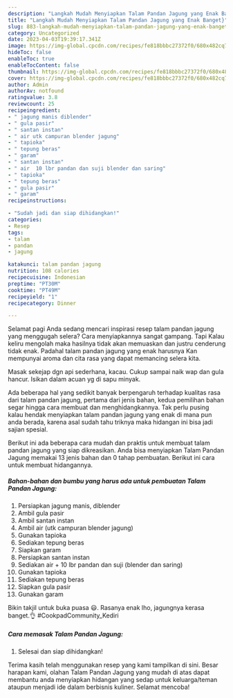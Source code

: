 ```yaml
---
description: "Langkah Mudah Menyiapkan Talam Pandan Jagung yang Enak Banget}"
title: "Langkah Mudah Menyiapkan Talam Pandan Jagung yang Enak Banget}"
slug: 883-langkah-mudah-menyiapkan-talam-pandan-jagung-yang-enak-banget
category: Uncategorized
date: 2023-04-03T19:39:17.341Z
image: https://img-global.cpcdn.com/recipes/fe818bbbc27372f0/680x482cq70/talam-pandan-jagung-foto-resep-utama.jpg
hideToc: false
enableToc: true
enableTocContent: false
thumbnail: https://img-global.cpcdn.com/recipes/fe818bbbc27372f0/680x482cq70/talam-pandan-jagung-foto-resep-utama.jpg
cover: https://img-global.cpcdn.com/recipes/fe818bbbc27372f0/680x482cq70/talam-pandan-jagung-foto-resep-utama.jpg
author: Admin
authorAv: notfound
ratingvalue: 3.8
reviewcount: 25
recipeingredient:
- " jagung manis diblender"
- " gula pasir"
- " santan instan"
- " air utk campuran blender jagung"
- " tapioka"
- " tepung beras"
- " garam"
- " santan instan"
- " air  10 lbr pandan dan suji blender dan saring"
- " tapioka"
- " tepung beras"
- " gula pasir"
- " garam"
recipeinstructions:

- "Sudah jadi dan siap dihidangkan!"
categories:
- Resep
tags:
- talam
- pandan
- jagung

katakunci: talam pandan jagung 
nutrition: 108 calories
recipecuisine: Indonesian
preptime: "PT30M"
cooktime: "PT49M"
recipeyield: "1"
recipecategory: Dinner

---
```



Selamat pagi Anda sedang mencari inspirasi resep talam pandan jagung yang menggugah selera? Cara menyiapkannya sangat gampang. Tapi Kalau keliru mengolah maka hasilnya tidak akan memuaskan dan justru cenderung tidak enak. Padahal talam pandan jagung yang enak harusnya Kan mempunyai aroma dan cita rasa yang dapat memancing selera kita.


Masak sekejap dgn api sederhana, kacau. Cukup sampai naik wap dan gula hancur. Isikan dalam acuan yg di sapu minyak.

Ada beberapa hal yang sedikit banyak berpengaruh terhadap kualitas rasa dari talam pandan jagung, pertama dari jenis bahan, kedua pemilihan bahan segar hingga cara membuat dan menghidangkannya. Tak perlu pusing kalau hendak menyiapkan talam pandan jagung yang enak di mana pun anda berada, karena asal sudah tahu triknya maka hidangan ini bisa jadi sajian spesial.


Berikut ini ada beberapa cara mudah dan praktis untuk membuat talam pandan jagung yang siap dikreasikan. Anda bisa menyiapkan Talam Pandan Jagung memakai 13 jenis bahan dan 0 tahap pembuatan. Berikut ini cara untuk membuat hidangannya.

<!--inarticleads1-->

##### Bahan-bahan dan bumbu yang harus ada untuk pembuatan Talam Pandan Jagung:

1. Persiapkan  jagung manis, diblender
1. Ambil  gula pasir
1. Ambil  santan instan
1. Ambil  air (utk campuran blender jagung)
1. Gunakan  tapioka
1. Sediakan  tepung beras
1. Siapkan  garam
1. Persiapkan  santan instan
1. Sediakan  air + 10 lbr pandan dan suji (blender dan saring)
1. Gunakan  tapioka
1. Sediakan  tepung beras
1. Siapkan  gula pasir
1. Gunakan  garam


Bikin takjil untuk buka puasa 😃. Rasanya enak lho, jagungnya kerasa banget.👌 #CookpadCommunity_Kediri 

<!--inarticleads2-->

##### Cara memasak Talam Pandan Jagung:


1. Selesai dan siap dihidangkan!



Terima kasih telah menggunakan resep yang kami tampilkan di sini. Besar harapan kami, olahan Talam Pandan Jagung yang mudah di atas dapat membantu anda menyiapkan hidangan yang sedap untuk keluarga/teman ataupun menjadi ide dalam berbisnis kuliner. Selamat mencoba!
